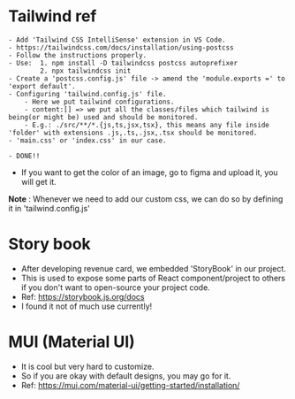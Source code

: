 # Tailwind ref
    - Add 'Tailwind CSS IntelliSense' extension in VS Code.
    - https://tailwindcss.com/docs/installation/using-postcss
    - Follow the instructions properly.
    - Use:  1. npm install -D tailwindcss postcss autoprefixer
            2. npx tailwindcss init
    - Create a 'postcss.config.js' file -> amend the 'module.exports =' to 'export default'.
    - Configuring 'tailwind.config.js' file.
        - Here we put tailwind configurations.
        - content:[] => we put all the classes/files which tailwind is being(or might be) used and should be monitored.
        - E.g.: ./src/**/*.{js,ts,jsx,tsx}, this means any file inside 'folder' with extensions .js,.ts,.jsx,.tsx should be monitored.
    - 'main.css' or 'index.css' in our case.

    - DONE!!


- If you want to get the color of an image, go to figma and upload it, you will get it.


**Note** : Whenever we need to add our custom css, we can do so by defining it in 'tailwind.config.js'


# Story book
- After developing revenue card, we embedded 'StoryBook' in our project.
- This is used to expose some parts of React component/project to others if you don't want to open-source your project code.
- Ref: https://storybook.js.org/docs
- I found it not of much use currently!



# MUI (Material UI)
- It is cool but very hard to customize.
- So if you are okay with default designs, you may go for it.
- Ref: https://mui.com/material-ui/getting-started/installation/